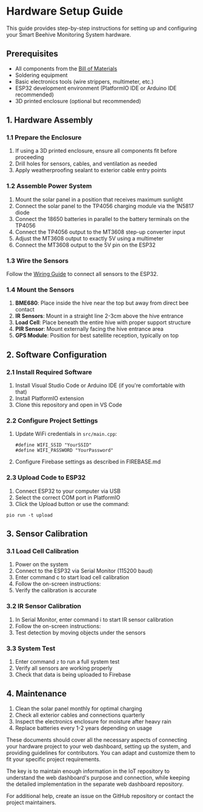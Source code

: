 # Hardware Setup Guide

This guide provides step-by-step instructions for setting up and configuring your Smart Beehive Monitoring System hardware.

## Prerequisites

- All components from the [Bill of Materials](docs/BOM.md)
- Soldering equipment
- Basic electronics tools (wire strippers, multimeter, etc.)
- ESP32 development environment (PlatformIO IDE or Arduino IDE recommended)
- 3D printed enclosure (optional but recommended)

## 1. Hardware Assembly

### 1.1 Prepare the Enclosure

1. If using a 3D printed enclosure, ensure all components fit before proceeding
2. Drill holes for sensors, cables, and ventilation as needed
3. Apply weatherproofing sealant to exterior cable entry points

### 1.2 Assemble Power System

1. Mount the solar panel in a position that receives maximum sunlight
2. Connect the solar panel to the TP4056 charging module via the 1N5817 diode
3. Connect the 18650 batteries in parallel to the battery terminals on the TP4056
4. Connect the TP4056 output to the MT3608 step-up converter input
5. Adjust the MT3608 output to exactly 5V using a multimeter
6. Connect the MT3608 output to the 5V pin on the ESP32

### 1.3 Wire the Sensors

Follow the [Wiring Guide](Docs/Smart_Beehive_Monitoring_System-Wiring_Guide.pdf) to connect all sensors to the ESP32.

### 1.4 Mount the Sensors

1. **BME680**: Place inside the hive near the top but away from direct bee contact
2. **IR Sensors**: Mount in a straight line 2-3cm above the hive entrance
3. **Load Cell**: Place beneath the entire hive with proper support structure
4. **PIR Sensor**: Mount externally facing the hive entrance area
5. **GPS Module**: Position for best satellite reception, typically on top

## 2. Software Configuration

### 2.1 Install Required Software

1. Install Visual Studio Code or Arduino IDE (if you're comfortable with that)
2. Install PlatformIO extension
3. Clone this repository and open in VS Code

### 2.2 Configure Project Settings

1. Update WiFi credentials in `src/main.cpp`:
   ```
   #define WIFI_SSID "YourSSID"
   #define WIFI_PASSWORD "YourPassword"
   ```
2. Configure Firebase settings as described in FIREBASE.md

### 2.3 Upload Code to ESP32

1. Connect ESP32 to your computer via USB
2. Select the correct COM port in PlatformIO
3. Click the Upload button or use the command:
```
pio run -t upload
```

## 3. Sensor Calibration

### 3.1 Load Cell Calibration

1. Power on the system
2. Connect to the ESP32 via Serial Monitor (115200 baud)
3. Enter command c to start load cell calibration
4. Follow the on-screen instructions:
5. Verify the calibration is accurate

### 3.2 IR Sensor Calibration

1. In Serial Monitor, enter command i to start IR sensor calibration
2. Follow the on-screen instructions:
3. Test detection by moving objects under the sensors

### 3.3 System Test

1. Enter command ```z``` to run a full system test
2. Verify all sensors are working properly
3. Check that data is being uploaded to Firebase

## 4. Maintenance

1. Clean the solar panel monthly for optimal charging
2. Check all exterior cables and connections quarterly
3. Inspect the electronics enclosure for moisture after heavy rain
4. Replace batteries every 1-2 years depending on usage

These documents should cover all the necessary aspects of connecting your hardware project to your web dashboard, setting up the system, and providing guidelines for contributors. You can adapt and customize them to fit your specific project requirements.

The key is to maintain enough information in the IoT repository to understand the web dashboard's purpose and connection, while keeping the detailed implementation in the separate web dashboard repository.

For additional help, create an issue on the GitHub repository or contact the project maintainers.